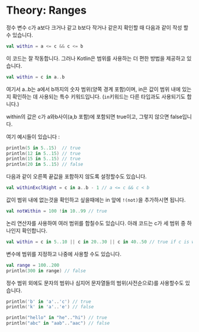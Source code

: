 # Theory: Ranges

정수 변수 c가 a보다 크거나 같고 b보다 작거나 같은지 확인할 때 다음과 같이 작성 할 수 있습니다.

```kotlin
val within = a <= c && c <= b
```
이 코드는 잘 작동합니다. 그러나 Kotlin은 범위를 사용하는 더 편한 방법을 제공하고 있습니다.

```kotlin
val within = c in a..b
```
여기서 a..b는 a에서 b까지의 숫자 범위(양쪽 경계 포함)이며, in은 값이 범위 내에 있는지 확인하는 데 사용되는 특수 키워드입니다. (`in`키워드는 다른 타입과도 사용되기도 합니다.)

within의 값은 c가 a와b사이(a,b 포함)에 포함되면 true이고, 그렇지 않으면 false입니다.

여기 예시들이 있습니다 :
```kotlin
println(5 in 5..15)  // true
println(12 in 5..15) // true
println(15 in 5..15) // true
println(20 in 5..15) // false
```
다음과 같이 오른쪽 끝값을 포함하지 않도록 설정할수도 있습니다.
```kotlin
val withinExclRight = c in a..b - 1 // a <= c && c < b
```
값이 범위 내에 없는것을 확인하고 싶을때에는 in 앞에 `!(not)`을 추가하시면 됩니다.
```kotlin
val notWithin = 100 !in 10..99 // true
```
논리 연산자를 사용하여 여러 범위를 합칠수도 있습니다. 아래 코드는 c가 세 범위 중 하나인지 확인합니다.
```kotlin
val within = c in 5..10 || c in 20..30 || c in 40..50 // true if c is within at least one range
```
변수에 범위를 지정하고 나중에 사용할 수도 있습니다.
```kotlin
val range = 100..200
println(300 in range) // false
```
정수 범위 외에도 문자의 범위나 심지어 문자열들의 범위(사전순으로)를 사용할수도 있습니다.
```kotlin
println('b' in 'a'..'c') // true
println('k' in 'a'..'e') // false

println("hello" in "he".."hi") // true
println("abc" in "aab".."aac") // false
```
